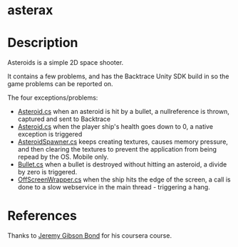 # asterax

# Description

Asteroids is a simple 2D space shooter.

It contains a few problems, and has the Backtrace Unity SDK build in so the game problems can be reported on.

The four exceptions/problems:
- [Asteroid.cs](Assets/__Scripts/Asteroid.cs) when an asteroid is hit by a bullet, a nullreference is thrown, captured and sent to Backtrace
- [Asteroid.cs](Assets/__Scripts/Asteroid.cs) when the player ship's health goes down to 0, a native exception is triggered
- [AsteroidSpawner.cs](Assets/__Scripts/AsteroidSpawner.cs) keeps creating textures, causes memory pressure, and then clearing the textures to prevent the application from being repead by the OS. Mobile only.
- [Bullet.cs](Assets/__Scripts/Bullet.cs) when a bullet is destroyed without hitting an asteroid, a divide by zero is triggered.
- [OffScreenWrapper.cs](Assets/__Scripts/OffScreenWrapper.cs) when the ship hits the edge of the screen, a call is done to a slow webservice in the main thread - triggering a hang.

# References

Thanks to [Jeremy Gibson Bond](https://www.coursera.org/lecture/core-interaction-programming/challenge-1-scripting-needs-Vahew) for his coursera course.

